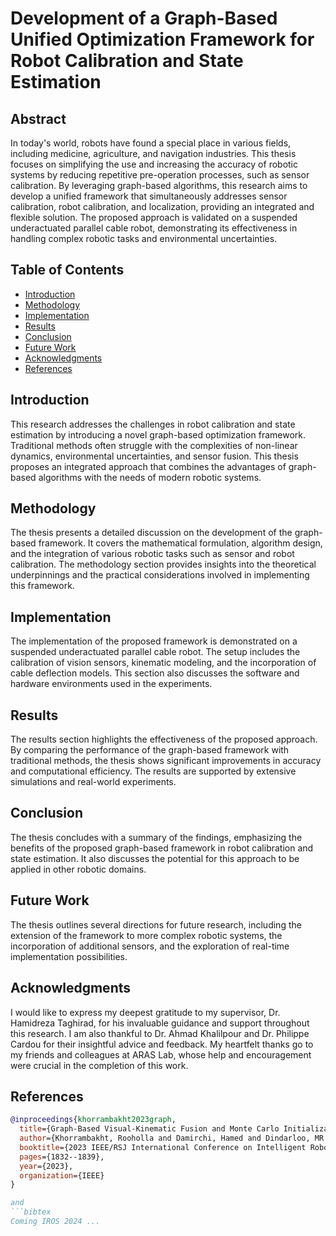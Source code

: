 # Development of a Graph-Based Unified Optimization Framework for Robot Calibration and State Estimation

## Abstract
In today's world, robots have found a special place in various fields, including medicine, agriculture, and navigation industries. This thesis focuses on simplifying the use and increasing the accuracy of robotic systems by reducing repetitive pre-operation processes, such as sensor calibration. By leveraging graph-based algorithms, this research aims to develop a unified framework that simultaneously addresses sensor calibration, robot calibration, and localization, providing an integrated and flexible solution. The proposed approach is validated on a suspended underactuated parallel cable robot, demonstrating its effectiveness in handling complex robotic tasks and environmental uncertainties.

## Table of Contents
- [Introduction](#introduction)
- [Methodology](#methodology)
- [Implementation](#implementation)
- [Results](#results)
- [Conclusion](#conclusion)
- [Future Work](#future-work)
- [Acknowledgments](#acknowledgments)
- [References](#references)

## Introduction
This research addresses the challenges in robot calibration and state estimation by introducing a novel graph-based optimization framework. Traditional methods often struggle with the complexities of non-linear dynamics, environmental uncertainties, and sensor fusion. This thesis proposes an integrated approach that combines the advantages of graph-based algorithms with the needs of modern robotic systems.

## Methodology
The thesis presents a detailed discussion on the development of the graph-based framework. It covers the mathematical formulation, algorithm design, and the integration of various robotic tasks such as sensor and robot calibration. The methodology section provides insights into the theoretical underpinnings and the practical considerations involved in implementing this framework.

## Implementation
The implementation of the proposed framework is demonstrated on a suspended underactuated parallel cable robot. The setup includes the calibration of vision sensors, kinematic modeling, and the incorporation of cable deflection models. This section also discusses the software and hardware environments used in the experiments.

## Results
The results section highlights the effectiveness of the proposed approach. By comparing the performance of the graph-based framework with traditional methods, the thesis shows significant improvements in accuracy and computational efficiency. The results are supported by extensive simulations and real-world experiments.

## Conclusion
The thesis concludes with a summary of the findings, emphasizing the benefits of the proposed graph-based framework in robot calibration and state estimation. It also discusses the potential for this approach to be applied in other robotic domains.

## Future Work
The thesis outlines several directions for future research, including the extension of the framework to more complex robotic systems, the incorporation of additional sensors, and the exploration of real-time implementation possibilities.

## Acknowledgments
I would like to express my deepest gratitude to my supervisor, Dr. Hamidreza Taghirad, for his invaluable guidance and support throughout this research. I am also thankful to Dr. Ahmad Khalilpour and Dr. Philippe Cardou for their insightful advice and feedback. My heartfelt thanks go to my friends and colleagues at ARAS Lab, whose help and encouragement were crucial in the completion of this work.

## References

```bibtex
@inproceedings{khorrambakht2023graph,
  title={Graph-Based Visual-Kinematic Fusion and Monte Carlo Initialization for Fast-Deployable Cable-Driven Robots},
  author={Khorrambakht, Rooholla and Damirchi, Hamed and Dindarloo, MR and Saki, A and Khalilpour, SA and Taghirad, Hamid D and Weiss, Stephan},
  booktitle={2023 IEEE/RSJ International Conference on Intelligent Robots and Systems (IROS)},
  pages={1832--1839},
  year={2023},
  organization={IEEE}
}

and
```bibtex
Coming IROS 2024 ...
